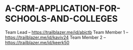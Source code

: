 # A-CRM-APPLICATION-FOR-SCHOOLS-AND-COLLEGES
Team Lead – https://trailblazer.me/id/abictb
Team Member 1 – https://trailblazer.me/id/kaviv24
Team Member 2 – https://trailblazer.me/id/keerk50
